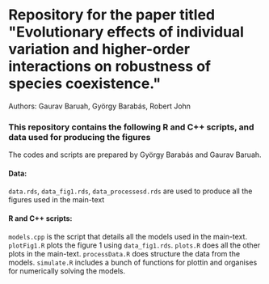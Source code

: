 # Repository for the paper titled "Evolutionary effects of individual variation and higher-order interactions on robustness of species coexistence."
Authors: Gaurav Baruah, György Barabás, Robert John

### This repository contains the following R and C++ scripts, and data used for producing the figures

The codes and scripts are prepared by György Barabás and Gaurav Baruah.

#### Data: 
`data.rds`, `data_fig1.rds`, `data_processesd.rds` are used to produce all the figures used in the main-text

#### R and C++ scripts:

`models.cpp` is the script that details all the models used in the main-text.
`plotFig1.R` plots the figure 1 using `data_fig1.rds`.
`plots.R` does all the other plots in the main-text.
`processData.R` does structure the data from the models.
`simulate.R` includes a bunch of functions for plottin and organises for numerically solving the models.
